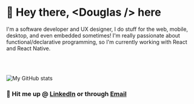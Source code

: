 
# 👋 Hey there, \<Douglas /\> here

 I'm a software developer and UX designer, I do stuff for the web, mobile, desktop, and even embedded sometimes! I'm really passionate about functional/declarative programming, so I'm currently working with React and React Native.

<br />
<br />


![My GitHub stats](https://github-readme-stats.vercel.app/api?username=douugdev&show_icons=true&theme=merko)



### 🤙 Hit me up @ [LinkedIn](https://www.linkedin.com/in/douugdev/) or through [Email](mailto:douugbr@gmail.com)


